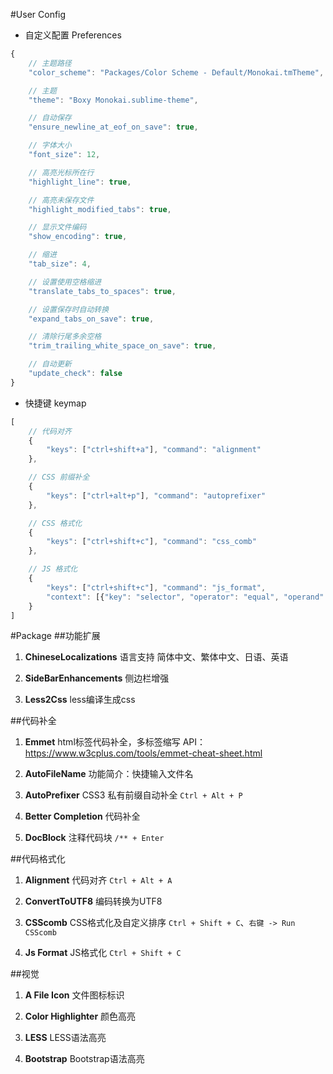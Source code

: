#User Config

- 自定义配置 Preferences

``` javascript
{
    // 主题路径
    "color_scheme": "Packages/Color Scheme - Default/Monokai.tmTheme",

    // 主题
    "theme": "Boxy Monokai.sublime-theme",

    // 自动保存
    "ensure_newline_at_eof_on_save": true,

    // 字体大小
    "font_size": 12,

    // 高亮光标所在行
    "highlight_line": true,

    // 高亮未保存文件
    "highlight_modified_tabs": true,

    // 显示文件编码
    "show_encoding": true,

    // 缩进
    "tab_size": 4,

    // 设置使用空格缩进
    "translate_tabs_to_spaces": true,

    // 设置保存时自动转换
    "expand_tabs_on_save": true,

    // 清除行尾多余空格
    "trim_trailing_white_space_on_save": true,

    // 自动更新
    "update_check": false
}

```

- 快捷键 keymap

``` javascript
[
    // 代码对齐
    {
        "keys": ["ctrl+shift+a"], "command": "alignment"
    },

    // CSS 前缀补全
    {
        "keys": ["ctrl+alt+p"], "command": "autoprefixer"
    },

    // CSS 格式化
    {
        "keys": ["ctrl+shift+c"], "command": "css_comb"
    },

    // JS 格式化
    {
        "keys": ["ctrl+shift+c"], "command": "js_format",
        "context": [{"key": "selector", "operator": "equal", "operand": "source.js,source.json"}]
    }
]
```

#Package
##功能扩展

1. **ChineseLocalizations**
语言支持 简体中文、繁体中文、日语、英语

2. **SideBarEnhancements**
侧边栏增强

3. **Less2Css**
less编译生成css

##代码补全

1. **Emmet**
html标签代码补全，多标签缩写
API： https://www.w3cplus.com/tools/emmet-cheat-sheet.html

2. **AutoFileName**
    功能简介：快捷输入文件名

3. **AutoPrefixer**
CSS3 私有前缀自动补全
`Ctrl + Alt + P`

4. **Better Completion**
代码补全

5. **DocBlock**
注释代码块
`/** + Enter`

##代码格式化

1. **Alignment**
代码对齐
`Ctrl + Alt + A`

2. **ConvertToUTF8**
编码转换为UTF8

3. **CSScomb**
CSS格式化及自定义排序
`Ctrl + Shift + C`、`右键 -> Run CSScomb`

4. **Js Format**
JS格式化
`Ctrl + Shift + C`

##视觉

1. **A File Icon**
文件图标标识

2. **Color Highlighter**
颜色高亮

3. **LESS**
LESS语法高亮

4. **Bootstrap**
Bootstrap语法高亮
